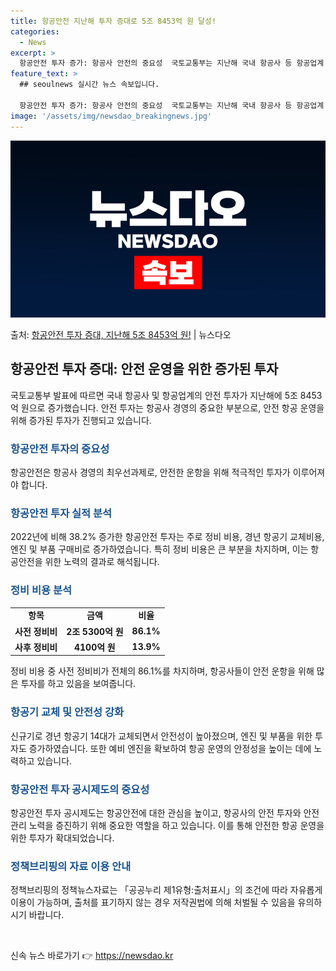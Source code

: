 ```yaml
---
title: 항공안전 지난해 투자 증대로 5조 8453억 원 달성!
categories:
  - News
excerpt: >
  항공안전 투자 증가: 항공사 안전의 중요성  국토교통부는 지난해 국내 항공사 등 항공업계 안전 투자가 5조 …
feature_text: >
  ## seoulnews 실시간 뉴스 속보입니다.

  항공안전 투자 증가: 항공사 안전의 중요성  국토교통부는 지난해 국내 항공사 등 항공업계 안전 투자가 5조 …
image: '/assets/img/newsdao_breakingnews.jpg'
---
```


![뉴스다오 속보](/assets/img/newsdao_breakingnews.jpg)

<p>출처: <a href="https://newsdao.kr/4598" rel="dofollow">항공안전 투자 증대, 지난해 5조 8453억 원!</a> | 뉴스다오</p>

<h2 data-ke-size="size26">항공안전 투자 증대: 안전 운영을 위한 증가된 투자</h2>
<p data-ke-size="size16">국토교통부 발표에 따르면 국내 항공사 및 항공업계의 안전 투자가 지난해에 5조 8453억 원으로 증가했습니다. 안전 투자는 항공사 경영의 중요한 부분으로, 안전 항공 운영을 위해 증가된 투자가 진행되고 있습니다.</p>

<h3><b><span style="color: #1a5490;">항공안전 투자의 중요성</span></b></h3>
<p data-ke-size="size16">항공안전은 항공사 경영의 최우선과제로, 안전한 운항을 위해 적극적인 투자가 이루어져야 합니다.</p>

<h3><b><span style="color: #1a5490;">항공안전 투자 실적 분석</span></b></h3>
<p data-ke-size="size16">2022년에 비해 38.2% 증가한 항공안전 투자는 주로 정비 비용, 경년 항공기 교체비용, 엔진 및 부품 구매비로 증가하였습니다. 특히 정비 비용은 큰 부분을 차지하며, 이는 항공안전을 위한 노력의 결과로 해석됩니다.</p>

<h3><b><span style="color: #1a5490;">정비 비용 분석</span></b></h3>
<table>
	<tr>
		<td style="text-align: center; height: 17px;"><b>항목</b></td>
		<td style="text-align: center; height: 17px;"><b>금액</b></td>
		<td style="text-align: center; height: 17px;"><b>비율</b></td>
	</tr>
	<tr>
		<td style="text-align: center; height: 17px;"><b>사전 정비비</b></td>
		<td style="text-align: center; height: 17px;"><b>2조 5300억 원</b></td>
		<td style="text-align: center; height: 17px;"><b>86.1%</b></td>
	</tr>
	<tr>
		<td style="text-align: center; height: 17px;"><b>사후 정비비</b></td>
		<td style="text-align: center; height: 17px;"><b>4100억 원</b></td>
		<td style="text-align: center; height: 17px;"><b>13.9%</b></td>
	</tr>
</table>
<p data-ke-size="size16">정비 비용 중 사전 정비비가 전체의 86.1%를 차지하며, 항공사들이 안전 운항을 위해 많은 투자를 하고 있음을 보여줍니다.</p>

<h3><b><span style="color: #1a5490;">항공기 교체 및 안전성 강화</span></b></h3>
<p data-ke-size="size16">신규기로 경년 항공기 14대가 교체되면서 안전성이 높아졌으며, 엔진 및 부품을 위한 투자도 증가하였습니다. 또한 예비 엔진을 확보하여 항공 운영의 안정성을 높이는 데에 노력하고 있습니다.</p>

<h3><b><span style="color: #1a5490;">항공안전 투자 공시제도의 중요성</span></b></h3>
<p data-ke-size="size16">항공안전 투자 공시제도는 항공안전에 대한 관심을 높이고, 항공사의 안전 투자와 안전관리 노력을 증진하기 위해 중요한 역할을 하고 있습니다. 이를 통해 안전한 항공 운영을 위한 투자가 확대되었습니다.</p>

<h3><b><span style="color: #1a5490;">정책브리핑의 자료 이용 안내</span></b></h3>
<p data-ke-size="size16">정책브리핑의 정책뉴스자료는 「공공누리 제1유형:출처표시」의 조건에 따라 자유롭게 이용이 가능하며, 출처를 표기하지 않는 경우 저작권법에 의해 처벌될 수 있음을 유의하시기 바랍니다.</p>

<p data-ke-size="size16">&nbsp;</p> 

신속 뉴스 바로가기 👉 <a href="https://newsdao.kr" rel="dofollow">https://newsdao.kr</a>


